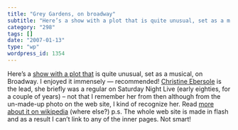 ```yaml
---
title: "Grey Gardens, on broadway"
subtitle: "Here’s a show with a plot that is quite unusual, set as a m..."
category: "298"
tags: []
date: "2007-01-13"
type: "wp"
wordpress_id: 1354
---
```

Here’s a [show with a plot that](http://www.greygardensthemusical.com/) is quite unusual, set as a musical, on  Broadway. I enjoyed it immensely — recommended! [Christine Ebersole](http://en.wikipedia.org/wiki/Christine_Ebersole) is the lead, she briefly was a regular on Saturday Night Live (early eighties, for a couple of years) – not that I remember her from then although from the un-made-up photo on the web site, I kind of recognize her. Read [more about it on wikipedia](http://en.wikipedia.org/wiki/Grey_Gardens_%28musical%29) (where else?)
p.s. The whole web site is made in flash and as a result I can’t link to any of the inner pages. Not smart!